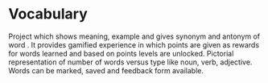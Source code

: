 # Vocabulary
Project which shows meaning, example and gives synonym and antonym of word . It provides gamified experience in which points are given as rewards for words learned and based on points levels are unlocked. Pictorial representation of number of words versus type like noun, verb, adjective. Words can be marked, saved and feedback form available.  
